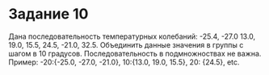 # Задание 10

Дана последовательность температурных колебаний: -25.4, -27.0 13.0, 19.0,
15.5, 24.5, -21.0, 32.5. Объединить данные значения в группы с шагом в 10
градусов. Последовательность в подмножноствах не важна.
Пример: -20:{-25.0, -27.0, -21.0}, 10:{13.0, 19.0, 15.5}, 20: {24.5}, etc.